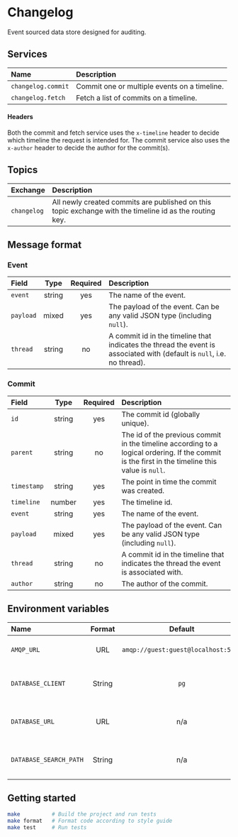 # Changelog

Event sourced data store designed for auditing.

## Services

| Name               | Description                                  |
| :----------------- | :------------------------------------------- |
| `changelog.commit` | Commit one or multiple events on a timeline. |
| `changelog.fetch`  | Fetch a list of commits on a timeline.       |

#### Headers

Both the commit and fetch service uses the `x-timeline` header to decide which timeline the request is intended for. The commit service also uses the `x-author` header to decide the author for the commit(s).

## Topics

| Exchange    | Description                                                                                             |
| :---------- | :------------------------------------------------------------------------------------------------------ |
| `changelog` | All newly created commits are published on this topic exchange with the timeline id as the routing key. |

## Message format

### Event

| Field     |  Type  | Required | Description                                                                                                             |
| :-------- | :----: | :------: | :---------------------------------------------------------------------------------------------------------------------- |
| `event`   | string |   yes    | The name of the event.                                                                                                  |
| `payload` | mixed  |   yes    | The payload of the event. Can be any valid JSON type (including `null`).                                                |
| `thread`  | string |    no    | A commit id in the timeline that indicates the thread the event is associated with (default is `null`, i.e. no thread). |

### Commit

| Field       |  Type  | Required | Description                                                                                                                                     |
| :---------- | :----: | :------: | :---------------------------------------------------------------------------------------------------------------------------------------------- |
| `id`        | string |   yes    | The commit id (globally unique).                                                                                                                |
| `parent`    | string |    no    | The id of the previous commit in the timeline according to a logical ordering. If the commit is the first in the timeline this value is `null`. |
| `timestamp` | string |   yes    | The point in time the commit was created.                                                                                                       |
| `timeline`  | number |   yes    | The timeline id.                                                                                                                                |
| `event`     | string |   yes    | The name of the event.                                                                                                                          |
| `payload`   | mixed  |   yes    | The payload of the event. Can be any valid JSON type (including `null`).                                                                        |
| `thread`    | string |    no    | A commit id in the timeline that indicates the thread the event is associated with.                                                             |
| `author`    | string |    no    | The author of the commit.                                                                                                                       |

## Environment variables

| Name                   | Format |               Default               | Description                          |
| :--------------------- | :----: | :---------------------------------: | :----------------------------------- |
| `AMQP_URL`             |  URL   | `amqp://guest:guest@localhost:5672` | Address to the AMQP broker.          |
| `DATABASE_CLIENT`      | String |                `pg`                 | The database client to use.          |
| `DATABASE_URL`         |  URL   |                 n/a                 | The connection URL for the database. |
| `DATABASE_SEARCH_PATH` | String |                 n/a                 | The database schema to use.          |

## Getting started

```sh
make          # Build the project and run tests
make format   # Format code according to style guide
make test     # Run tests
```
